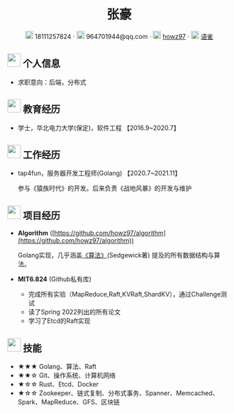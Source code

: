  <center>
     <h1>张豪</h1>
     <div>
         <span>
             <img src="assets/phone-solid.svg" width="18px">
             18111257824
         </span>
         ·
         <span>
             <img src="assets/envelope-solid.svg" width="18px">
             964701944@qq.com
         </span>
         ·
         <span>
             <img src="assets/github-brands.svg" width="18px">
             <a href="https://github.com/howz97">howz97</a>
         </span>
         ·
         <span>
             <img src="assets/rss-solid.svg" width="18px">
             <a href="https://www.yuque.com/howz97">语雀</a>
         </span>
     </div>
 </center>

 ## <img src="assets/info-circle-solid.svg" width="30px"> 个人信息 

 - 求职意向：后端，分布式

## <img src="assets/graduation-cap-solid.svg" width="30px"> 教育经历

- 学士，华北电力大学(保定)，软件工程 【2016.9~2020.7】

## <img src="assets/briefcase-solid.svg" width="30px"> 工作经历

- tap4fun，服务器开发工程师(Golang) 【2020.7~2021.11】

   参与《猿族时代》的开发。后来负责《战地风暴》的开发与维护

## <img src="assets/project-diagram-solid.svg" width="30px"> 项目经历

- **Algorithm** ([https://github.com/howz97/algorithm](https://github.com/howz97/algorithm))

  Golang实现，几乎涵盖[《算法》](https://book.douban.com/subject/19952400/)(Sedgewick著) 提及的所有数据结构与算法。

- **MIT6.824** (Github私有库)

  - 完成所有实验（MapReduce,Raft,KVRaft,ShardKV），通过Challenge测试
  - 读了Spring 2022列出的所有论文
  - 学习了Etcd的Raft实现

## <img src="assets/tools-solid.svg" width="30px"> 技能

- ★★★ Golang、算法、Raft
- ★★☆ Git、操作系统、计算机网络
- ★☆☆ Rust、Etcd、Docker
- ★☆☆ Zookeeper、链式复制、分布式事务、Spanner、Memcached、Spark、MapReduce、GFS、区块链